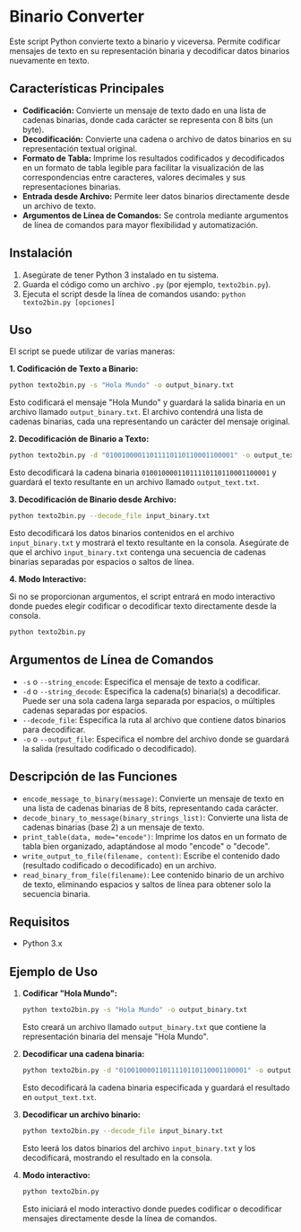# Binario Converter

Este script Python convierte texto a binario y viceversa.  Permite codificar mensajes de texto en su representación binaria y decodificar datos binarios nuevamente en texto.

## Características Principales

*   **Codificación:** Convierte un mensaje de texto dado en una lista de cadenas binarias, donde cada carácter se representa con 8 bits (un byte).
*   **Decodificación:**  Convierte una cadena o archivo de datos binarios en su representación textual original.
*   **Formato de Tabla:** Imprime los resultados codificados y decodificados en un formato de tabla legible para facilitar la visualización de las correspondencias entre caracteres, valores decimales y sus representaciones binarias.
*   **Entrada desde Archivo:**  Permite leer datos binarios directamente desde un archivo de texto.
*   **Argumentos de Línea de Comandos:** Se controla mediante argumentos de línea de comandos para mayor flexibilidad y automatización.

## Instalación

1.  Asegúrate de tener Python 3 instalado en tu sistema.
2.  Guarda el código como un archivo `.py` (por ejemplo, `texto2bin.py`).
3.  Ejecuta el script desde la línea de comandos usando: `python texto2bin.py [opciones]`

## Uso

El script se puede utilizar de varias maneras:

**1. Codificación de Texto a Binario:**

```bash
python texto2bin.py -s "Hola Mundo" -o output_binary.txt
```

Esto codificará el mensaje "Hola Mundo" y guardará la salida binaria en un archivo llamado `output_binary.txt`.  El archivo contendrá una lista de cadenas binarias, cada una representando un carácter del mensaje original.

**2. Decodificación de Binario a Texto:**

```bash
python texto2bin.py -d "01001000011011110110110001100001" -o output_text.txt
```

Esto decodificará la cadena binaria `01001000011011110110110001100001` y guardará el texto resultante en un archivo llamado `output_text.txt`.

**3. Decodificación de Binario desde Archivo:**

```bash
python texto2bin.py --decode_file input_binary.txt
```

Esto decodificará los datos binarios contenidos en el archivo `input_binary.txt` y mostrará el texto resultante en la consola.  Asegúrate de que el archivo `input_binary.txt` contenga una secuencia de cadenas binarias separadas por espacios o saltos de línea.

**4. Modo Interactivo:**

Si no se proporcionan argumentos, el script entrará en modo interactivo donde puedes elegir codificar o decodificar texto directamente desde la consola.
```bash
python texto2bin.py
```

## Argumentos de Línea de Comandos

*   `-s` o `--string_encode`:  Especifica el mensaje de texto a codificar.
*   `-d` o `--string_decode`: Especifica la cadena(s) binaria(s) a decodificar. Puede ser una sola cadena larga separada por espacios, o múltiples cadenas separadas por espacios.
*   `--decode_file`:  Especifica la ruta al archivo que contiene datos binarios para decodificar.
*   `-o` o `--output_file`: Especifica el nombre del archivo donde se guardará la salida (resultado codificado o decodificado).

## Descripción de las Funciones

*   `encode_message_to_binary(message)`:  Convierte un mensaje de texto en una lista de cadenas binarias de 8 bits, representando cada carácter.
*   `decode_binary_to_message(binary_strings_list)`: Convierte una lista de cadenas binarias (base 2) a un mensaje de texto.
*   `print_table(data, mode="encode")`: Imprime los datos en un formato de tabla bien organizado, adaptándose al modo "encode" o "decode".
*   `write_output_to_file(filename, content)`:  Escribe el contenido dado (resultado codificado o decodificado) en un archivo.
*   `read_binary_from_file(filename)`: Lee contenido binario de un archivo de texto, eliminando espacios y saltos de línea para obtener solo la secuencia binaria.

## Requisitos

*   Python 3.x

## Ejemplo de Uso

1.  **Codificar "Hola Mundo":**
    ```bash
    python texto2bin.py -s "Hola Mundo" -o output_binary.txt
    ```
    Esto creará un archivo llamado `output_binary.txt` que contiene la representación binaria del mensaje "Hola Mundo".

2.  **Decodificar una cadena binaria:**
    ```bash
    python texto2bin.py -d "01001000011011110110110001100001" -o output_text.txt
    ```
    Esto decodificará la cadena binaria especificada y guardará el resultado en `output_text.txt`.

3.  **Decodificar un archivo binario:**
     ```bash
     python texto2bin.py --decode_file input_binary.txt
     ```
     Esto leerá los datos binarios del archivo `input_binary.txt` y los decodificará, mostrando el resultado en la consola.

4.  **Modo interactivo:**
    ```bash
    python texto2bin.py
    ```
    Esto iniciará el modo interactivo donde puedes codificar o decodificar mensajes directamente desde la línea de comandos.
 